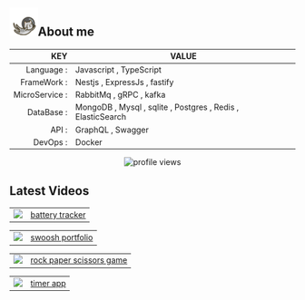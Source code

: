 <p align="left">
    <h2><img width="50px" height="50px" src="./img/astronautCat.gif" alt="cat">About me</h2>
</p>



| KEY           |                                            VALUE            |
|--------------:|-------------------------------------------------------------|
| Language                  :| Javascript , TypeScript                                     |
| FrameWork                 : | Nestjs , ExpressJs , fastify                                |
| MicroService  :| RabbitMq , gRPC    , kafka                                         |
| DataBase   :   | MongoDB , Mysql , sqlite , Postgres , Redis , ElasticSearch |
| API         :  | GraphQL , Swagger            |
| DevOps       : | Docker                                                      |

<p align="center"><img src="https://komarev.com/ghpvc/?username=Silent-Watcher&amp;color=4A62C2" alt="profile views"></p>

## Latest Videos 
<!-- BLOG-POST-LIST:START --><table><tr><td><a href="https://www.youtube.com/watch?v=U9mAME6us8Y"><img width="140px" src="http://img.youtube.com/vi/U9mAME6us8Y/maxresdefault.jpg"></a></td>
<td><a href="https://www.youtube.com/watch?v=U9mAME6us8Y">battery tracker</a></td></tr></table>
<table><tr><td><a href="https://www.youtube.com/watch?v=wdtD6YmLUVw"><img width="140px" src="http://img.youtube.com/vi/wdtD6YmLUVw/maxresdefault.jpg"></a></td>
<td><a href="https://www.youtube.com/watch?v=wdtD6YmLUVw">swoosh portfolio</a></td></tr></table>
<table><tr><td><a href="https://www.youtube.com/watch?v=dWFU6al_RYo"><img width="140px" src="http://img.youtube.com/vi/dWFU6al_RYo/maxresdefault.jpg"></a></td>
<td><a href="https://www.youtube.com/watch?v=dWFU6al_RYo">rock paper scissors game</a></td></tr></table>
<table><tr><td><a href="https://www.youtube.com/watch?v=q1B4Qo28qYU"><img width="140px" src="http://img.youtube.com/vi/q1B4Qo28qYU/maxresdefault.jpg"></a></td>
<td><a href="https://www.youtube.com/watch?v=q1B4Qo28qYU">timer app</a></td></tr></table>
<!-- BLOG-POST-LIST:END -->
